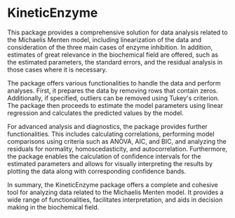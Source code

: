 # KineticEnzyme

This package provides a comprehensive solution for data analysis
related to the Michaelis Menten model, including linearization of
the data and consideration of the three main cases of enzyme
inhibition. In addition, estimates of great relevance in the
biochemical field are offered, such as the estimated parameters,
the standard errors, and the residual analysis in those cases where
it is necessary.

The package offers various functionalities to handle the data and
perform analyses. First, it prepares the data by removing rows that
contain zeros. Additionally, if specified, outliers can be removed
using Tukey's criterion. The package then proceeds to estimate the
model parameters using linear regression and calculates the predicted
values by the model.

For advanced analysis and diagnostics, the package provides further
functionalities. This includes calculating correlations, performing
model comparisons using criteria such as ANOVA, AIC, and BIC, and
analyzing the residuals for normality, homoscedasticity, and
autocorrelation. Furthermore, the package enables the calculation of
confidence intervals for the estimated parameters and allows for
visually interpreting the results by plotting the data along with
corresponding confidence bands.

In summary, the KineticEnzyme package offers a complete and cohesive
tool for analyzing data related to the Michaelis Menten model. It
provides a wide range of functionalities, facilitates interpretation,
and aids in decision making in the biochemical field.
